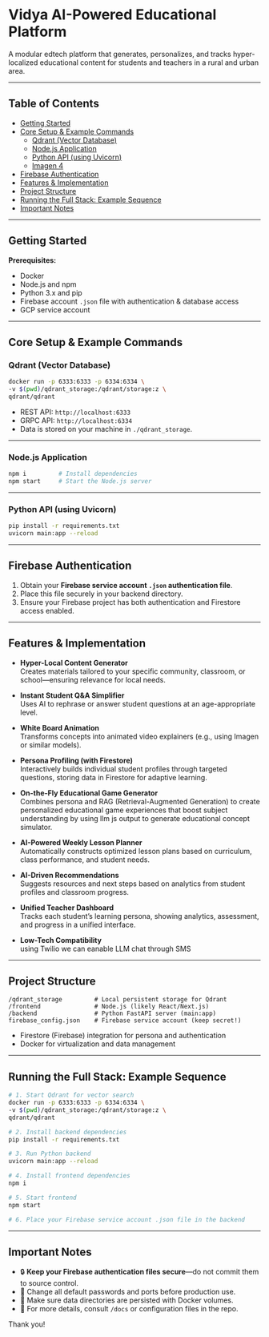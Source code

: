 
# Vidya AI-Powered Educational Platform

A modular edtech platform that generates, personalizes, and tracks hyper-localized educational content for students and teachers in a rural and urban area.

---

## Table of Contents
- [Getting Started](#getting-started)
- [Core Setup & Example Commands](#core-setup--example-commands)
  - [Qdrant (Vector Database)](#qdrant-vector-database)
  - [Node.js Application](#nodejs-application)
  - [Python API (using Uvicorn)](#python-api-using-uvicorn)
  - [Imagen 4](#)
- [Firebase Authentication](#firebase-authentication)
- [Features & Implementation](#features--implementation)
- [Project Structure](#project-structure)
- [Running the Full Stack: Example Sequence](#running-the-full-stack-example-sequence)
- [Important Notes](#important-notes)

---

## Getting Started

**Prerequisites:**
- Docker
- Node.js and npm
- Python 3.x and pip
- Firebase account `.json` file with authentication & database access
- GCP service account

---

## Core Setup & Example Commands

### Qdrant (Vector Database)

```bash
docker run -p 6333:6333 -p 6334:6334 \
-v $(pwd)/qdrant_storage:/qdrant/storage:z \
qdrant/qdrant
```

- REST API: `http://localhost:6333`  
- GRPC API: `http://localhost:6334`  
- Data is stored on your machine in `./qdrant_storage`.

---

### Node.js Application

```bash
npm i         # Install dependencies
npm start     # Start the Node.js server
```

---

### Python API (using Uvicorn)

```bash
pip install -r requirements.txt
uvicorn main:app --reload
```

---

## Firebase Authentication

1. Obtain your **Firebase service account `.json` authentication file**.
2. Place this file securely in your backend directory.
3. Ensure your Firebase project has both authentication and Firestore access enabled.

---

## Features & Implementation

- **Hyper-Local Content Generator**  
  Creates materials tailored to your specific community, classroom, or school—ensuring relevance for local needs.

- **Instant Student Q&A Simplifier**  
  Uses AI to rephrase or answer student questions at an age-appropriate level.

- **White Board Animation**  
  Transforms concepts into animated video explainers (e.g., using Imagen or similar models).

- **Persona Profiling (with Firestore)**  
  Interactively builds individual student profiles through targeted questions, storing data in Firestore for adaptive learning.

- **On-the-Fly Educational Game Generator**  
  Combines persona and RAG (Retrieval-Augmented Generation) to create personalized educational game experiences that boost subject understanding by using llm js output to generate educational concept simulator.

- **AI-Powered Weekly Lesson Planner**  
  Automatically constructs optimized lesson plans based on curriculum, class performance, and student needs.

- **AI-Driven Recommendations**  
  Suggests resources and next steps based on analytics from student profiles and classroom progress.

- **Unified Teacher Dashboard**  
  Tracks each student’s learning persona, showing analytics, assessment, and progress in a unified interface.

- **Low-Tech Compatibility**  
  using Twilio we can eanable LLM chat through SMS  

---

## Project Structure

```
/qdrant_storage         # Local persistent storage for Qdrant
/frontend               # Node.js (likely React/Next.js)
/backend                # Python FastAPI server (main:app)
firebase_config.json    # Firebase service account (keep secret!)
```

- Firestore (Firebase) integration for persona and authentication  
- Docker for virtualization and data management  

---

## Running the Full Stack: Example Sequence

```bash
# 1. Start Qdrant for vector search
docker run -p 6333:6333 -p 6334:6334 \
-v $(pwd)/qdrant_storage:/qdrant/storage:z \
qdrant/qdrant

# 2. Install backend dependencies
pip install -r requirements.txt

# 3. Run Python backend
uvicorn main:app --reload

# 4. Install frontend dependencies
npm i

# 5. Start frontend
npm start

# 6. Place your Firebase service account .json file in the backend
```

---

## Important Notes

- 🔒 **Keep your Firebase authentication files secure**—do not commit them to source control.
- 🔁 Change all default passwords and ports before production use.
- 💾 Make sure data directories are persisted with Docker volumes.
- 📖 For more details, consult `/docs` or configuration files in the repo.

Thank you!
